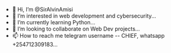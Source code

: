 - 👋 Hi, I’m @SirAlvinAmisi
- 👀 I’m interested in web development and cybersecurity...
- 🌱 I’m currently learning Python...
- 💞️ I’m looking to collaborate on Web Dev projects...
- 📫 How to reach me telegram username -- CHIEF, whatsapp +254712309183...

<!---
SirAlvinAmisi/SirAlvinAmisi is a ✨ special ✨ repository because its `README.md` (this file) appears on your GitHub profile.
You can click the Preview link to take a look at your changes.
--->
